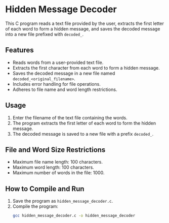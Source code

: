 # Hidden Message Decoder

This C program reads a text file provided by the user, extracts the first letter of each word to form a hidden message, and saves the decoded message into a new file prefixed with `decoded_`.

## Features
- Reads words from a user-provided text file.
- Extracts the first character from each word to form a hidden message.
- Saves the decoded message in a new file named `decoded_<original_filename>`.
- Includes error handling for file operations.
- Adheres to file name and word length restrictions.

## Usage
1. Enter the filename of the text file containing the words.
2. The program extracts the first letter of each word to form the hidden message.
3. The decoded message is saved to a new file with a prefix `decoded_`.

## File and Word Size Restrictions
- Maximum file name length: 100 characters.
- Maximum word length: 100 characters.
- Maximum number of words in the file: 1000.

## How to Compile and Run
1. Save the program as `hidden_message_decoder.c`.
2. Compile the program:
   ```bash
   gcc hidden_message_decoder.c -o hidden_message_decoder
